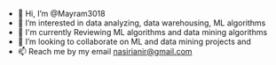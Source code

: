 - 👋 Hi, I’m @Mayram3018
- 👀 I’m interested in data analyzing, data warehousing, ML algorithms
- 🌱 I'm currently Reviewing ML algorithms and data mining algorithms
- 💞️ I’m looking to collaborate on ML and data mining projects and 
- 📫 Reach me by my email nasirianir@gmail.com

<!---
Mayram3018/Mayram3018 is a ✨ special ✨ repository because its `README.md` (this file) appears on your GitHub profile.
You can click the Preview link to take a look at your changes.
--->
